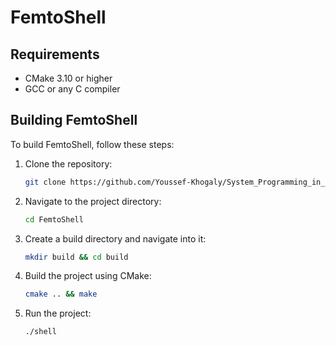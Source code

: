 # FemtoShell

## Requirements
- CMake 3.10 or higher
- GCC or any C compiler
## Building FemtoShell

To build FemtoShell, follow these steps:

1. Clone the repository:
    ```bash
    git clone https://github.com/Youssef-Khogaly/System_Programming_in_Linux.git
    ```

2. Navigate to the project directory:
    ```bash
    cd FemtoShell
    ```

3. Create a build directory and navigate into it:
    ```bash
    mkdir build && cd build
    ```

4. Build the project using CMake:
    ```bash
    cmake .. && make
    ```

5. Run the project:
    ```bash
    ./shell
    ```
